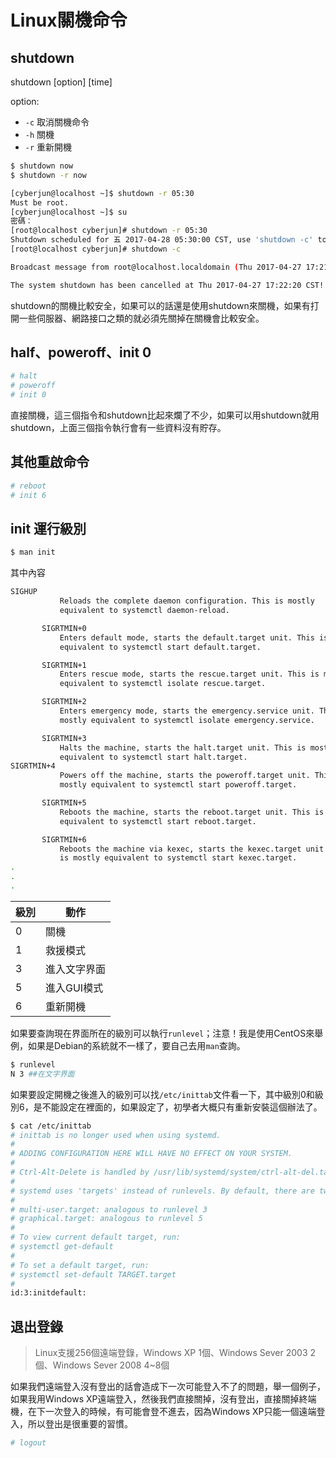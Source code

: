 # Linux關機命令

## shutdown

shutdown [option] [time]

option:

- `-c` 取消關機命令
- `-h` 關機
- `-r` 重新開機

```bash
$ shutdown now
$ shutdown -r now
```

<!---more--->

```bash
[cyberjun@localhost ~]$ shutdown -r 05:30
Must be root.
[cyberjun@localhost ~]$ su
密碼：
[root@localhost cyberjun]# shutdown -r 05:30
Shutdown scheduled for 五 2017-04-28 05:30:00 CST, use 'shutdown -c' to cancel.
[root@localhost cyberjun]# shutdown -c

Broadcast message from root@localhost.localdomain (Thu 2017-04-27 17:21:20 CST):

The system shutdown has been cancelled at Thu 2017-04-27 17:22:20 CST!
```

shutdown的關機比較安全，如果可以的話還是使用shutdown來關機，如果有打開一些伺服器、網路接口之類的就必須先關掉在關機會比較安全。

## half、poweroff、init 0 

```bash
# halt
# poweroff
# init 0
```

直接關機，這三個指令和shutdown比起來爛了不少，如果可以用shutdown就用shutdown，上面三個指令執行會有一些資料沒有貯存。

## 其他重啟命令

```bash
# reboot
# init 6
```

## init 運行級別

```bash
$ man init
```

其中內容

```bash 
SIGHUP
           Reloads the complete daemon configuration. This is mostly
           equivalent to systemctl daemon-reload.

       SIGRTMIN+0
           Enters default mode, starts the default.target unit. This is mostly
           equivalent to systemctl start default.target.

       SIGRTMIN+1
           Enters rescue mode, starts the rescue.target unit. This is mostly
           equivalent to systemctl isolate rescue.target.

       SIGRTMIN+2
           Enters emergency mode, starts the emergency.service unit. This is
           mostly equivalent to systemctl isolate emergency.service.

       SIGRTMIN+3
           Halts the machine, starts the halt.target unit. This is mostly
           equivalent to systemctl start halt.target.
SIGRTMIN+4
           Powers off the machine, starts the poweroff.target unit. This is
           mostly equivalent to systemctl start poweroff.target.

       SIGRTMIN+5
           Reboots the machine, starts the reboot.target unit. This is mostly
           equivalent to systemctl start reboot.target.

       SIGRTMIN+6
           Reboots the machine via kexec, starts the kexec.target unit. This
           is mostly equivalent to systemctl start kexec.target.
.
.
.
```

級別|動作
---|---
0|關機
1|救援模式
3|進入文字界面
5|進入GUI模式
6|重新開機

如果要查詢現在界面所在的級別可以執行`runlevel`；注意！我是使用CentOS來舉例，如果是Debian的系統就不一樣了，要自己去用`man`查詢。

```bash
$ runlevel
N 3 ##在文字界面
```

如果要設定開機之後進入的級別可以找`/etc/inittab`文件看一下，其中級別0和級別6，是不能設定在裡面的，如果設定了，初學者大概只有重新安裝這個辦法了。

```bash
$ cat /etc/inittab
# inittab is no longer used when using systemd.
#
# ADDING CONFIGURATION HERE WILL HAVE NO EFFECT ON YOUR SYSTEM.
#
# Ctrl-Alt-Delete is handled by /usr/lib/systemd/system/ctrl-alt-del.target
#
# systemd uses 'targets' instead of runlevels. By default, there are two main targets:
#
# multi-user.target: analogous to runlevel 3
# graphical.target: analogous to runlevel 5
#
# To view current default target, run:
# systemctl get-default
#
# To set a default target, run:
# systemctl set-default TARGET.target
#
id:3:initdefault:
```

## 退出登錄

>Linux支援256個遠端登錄，Windows XP 1個、Windows Sever 2003 2個、Windows Sever 2008 4~8個

如果我們遠端登入沒有登出的話會造成下一次可能登入不了的問題，舉一個例子，如果我用Windows XP遠端登入，然後我們直接關掉，沒有登出，直接關掉終端機，在下一次登入的時候，有可能會登不進去，因為Windows XP只能一個遠端登入，所以登出是很重要的習慣。

```bash
# logout
```
